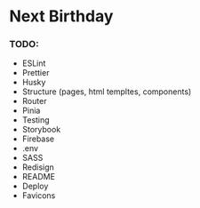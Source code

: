 # Next Birthday

### TODO:
- ESLint
- Prettier
- Husky
- Structure (pages, html templtes, components)
- Router
- Pinia
- Testing
- Storybook
- Firebase
- .env
- SASS
- Redisign
- README
- Deploy
- Favicons